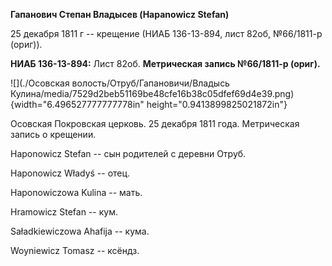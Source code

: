 **Гапанович Степан Владысев (Hapanowicz Stefan)**

25 декабря 1811 г -- крещение (НИАБ 136-13-894, лист 82об, №66/1811-р
(ориг)).

**НИАБ 136-13-894:** Лист 82об. **Метрическая запись №66/1811-р
(ориг).**

![](./Осовская волость/Отруб/Гапановичи/Владысь Кулина/media/7529d2beb51169be48cfe16b38c05dfef69d4e39.png){width="6.496527777777778in"
height="0.9413899825021872in"}

Осовская Покровская церковь. 25 декабря 1811 года. Метрическая запись о
крещении.

Haponowicz Stefan -- сын родителей с деревни Отруб.

Haponowicz Władyś -- отец.

Haponowiczowa Kulina -- мать.

Hramowicz Stefan -- кум.

Saładkiewiczowa Ahafija -- кума.

Woyniewicz Tomasz -- ксёндз.
